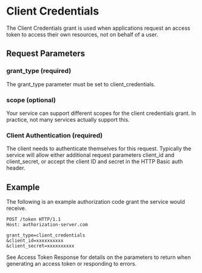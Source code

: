 # Client Credentials
The Client Credentials grant is used when applications request an access token to access their own resources, not on behalf of a user.

## Request Parameters
### grant_type (required)
The grant_type parameter must be set to client_credentials.

### scope (optional)
Your service can support different scopes for the client credentials grant. In practice, not many services actually support this.

### Client Authentication (required)
The client needs to authenticate themselves for this request. Typically the service will allow either additional request parameters client_id and client_secret, or accept the client ID and secret in the HTTP Basic auth header.

## Example
The following is an example authorization code grant the service would receive.

```
POST /token HTTP/1.1
Host: authorization-server.com
 
grant_type=client_credentials
&client_id=xxxxxxxxxx
&client_secret=xxxxxxxxxx
```

See Access Token Response for details on the parameters to return when generating an access token or responding to errors.